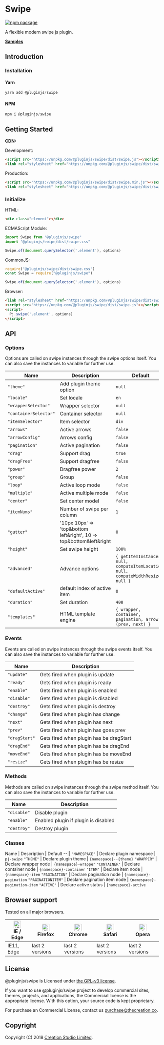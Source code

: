 # Swipe

[![npm package](https://img.shields.io/npm/v/@pluginjs/swipe.svg)](https://www.npmjs.com/package/@pluginjs/swipe)

A flexible modern swipe js plugin.

**[Samples](https://codesandbox.io/s/github/pluginjs/pluginjs/tree/master/modules/swipe/samples)**

## Introduction
### Installation

#### Yarn

```javascript
yarn add @pluginjs/swipe
```

#### NPM

```javascript
npm i @pluginjs/swipe
```

## Getting Started

**CDN:**

Development:

```html
<script src="https://unpkg.com/@pluginjs/swipe/dist/swipe.js"></script>
<link rel="stylesheet" href="https://unpkg.com/@pluginjs/swipe/dist/swipe.css">
```

Production:

```html
<script src="https://unpkg.com/@pluginjs/swipe/dist/swipe.min.js"></script>
<link rel="stylesheet" href="https://unpkg.com/@pluginjs/swipe/dist/swipe.min.css">
```

### Initialize

HTML:

```html
<div class="element"></div>
```

ECMAScript Module:

```javascript
import Swipe from "@pluginjs/swipe"
import "@pluginjs/swipe/dist/swipe.css"

Swipe.of(document.querySelector('.element'), options)
```

CommonJS:

```javascript
require("@pluginjs/swipe/dist/swipe.css")
const Swipe = require("@pluginjs/swipe")

Swipe.of(document.querySelector('.element'), options)
```

Browser:

```html
<link rel="stylesheet" href="https://unpkg.com/@pluginjs/swipe/dist/swipe.css">
<script src="https://unpkg.com/@pluginjs/swipe/dist/swipe.js"></script>
<script>
  Pj.swipe('.element', options)
</script>
```

## API

### Options

Options are called on swipe instances through the swipe options itself.
You can also save the instances to variable for further use.

Name | Description | Default
--|--|--
`"theme"` | Add plugin theme option | `null`
`"locale"` | Set locale | `en`
`"wrapperSelector"` | Wrapper selector | `null`
`"containerSelector"` | Container selector | `null`
`"itemSelector"` | Item selector | `div`
`"arrows"` | Active arrows | `false`
`"arrowConfig"` | Arrows config | `false`
`"pagination"` | Active pagination | `false`
`"drag"` | Support drag | `true`
`"dragFree"` | Support dragfree | `false`
`"power"` | Dragfree power | `2`
`"group"` | Group | `false`
`"loop"` | Active loop mode | `false`
`"multiple"` | Active multiple mode | `false`
`"center"` | Set center model | `false`
`"itemNums"` | Number of swipe per column | `1`
`"gutter"` | '10px 10px' => 'top&amp;bottom left&amp;right', 10 => top&amp;bottom&amp;left&amp;right | `0`
`"height"` | Set swipe height | `100%`
`"advanced"` | Advance options | `{ getItemInstances: null, computeItemLocation: null, computeWidthResize: null }`
`"defaultActive"` | default index of active item | `0`
`"duration"` | Set duration | `400`
`"templates"` | HTML template engine | `{ wrapper, container, pagination, arrow: (prev, next) }`

### Events

Events are called on swipe instances through the swipe events itself.
You can also save the instances to variable for further use.

Name | Description
--|--
`"update"` | Gets fired when plugin is update
`"ready"` | Gets fired when plugin is ready
`"enable"` | Gets fired when plugin is enabled
`"disable"` | Gets fired when plugin is disabled
`"destroy"` | Gets fired when plugin is destroy
`"change"` | Gets fired when plugin has change
`"next"` | Gets fired when plugin has next
`"prev"` | Gets fired when plugin has goes prev
`"dragStart"` | Gets fired when plugin has be dragStart
`"dragEnd"` | Gets fired when plugin has be dragEnd
`"moveEnd"` | Gets fired when plugin has be moveEnd
`"resize"` | Gets fired when plugin has be resize

### Methods

Methods are called on swipe instances through the swipe method itself.
You can also save the instances to variable for further use.

Name | Description
--|--
`"disable"` | Disable plugin
`"enable"` | Enabled plugin if plugin is disabled
`"destroy"` | Destroy plugin

### Classes

Name | Description | Default
--||
`"NAMESPACE"` | Declare plugin namespace | `pj-swipe`
`"THEME"` | Declare plugin theme | `{namespace}--{theme}`
`"WRAPPER"` | Declare wrapper node | `{namespace}-wrapper`
`"CONTAINER"` | Declare container node | `{namespace}-container`
`"ITEM"` | Declare item node | `{namespace}-item`
`"PAGINATION"` | Declare pagination node | `{namespace}-pagination`
`"PAGINATIONITEM"` | Declare pagination item node | `{namespace}-pagination-item`
`"ACTIVE"` | Declare active status | `{namespace}-active`

## Browser support

Tested on all major browsers.

| [<img src="https://raw.githubusercontent.com/alrra/browser-logos/master/src/edge/edge_48x48.png" alt="IE / Edge" width="24px" height="24px" />](http://godban.github.io/browsers-support-badges/)</br>IE / Edge | [<img src="https://raw.githubusercontent.com/alrra/browser-logos/master/src/firefox/firefox_48x48.png" alt="Firefox" width="24px" height="24px" />](http://godban.github.io/browsers-support-badges/)</br>Firefox | [<img src="https://raw.githubusercontent.com/alrra/browser-logos/master/src/chrome/chrome_48x48.png" alt="Chrome" width="24px" height="24px" />](http://godban.github.io/browsers-support-badges/)</br>Chrome | [<img src="https://raw.githubusercontent.com/alrra/browser-logos/master/src/safari/safari_48x48.png" alt="Safari" width="24px" height="24px" />](http://godban.github.io/browsers-support-badges/)</br>Safari | [<img src="https://raw.githubusercontent.com/alrra/browser-logos/master/src/opera/opera_48x48.png" alt="Opera" width="24px" height="24px" />](http://godban.github.io/browsers-support-badges/)</br>Opera |
| --------- | --------- | --------- | --------- | --------- |
| IE11, Edge| last 2 versions| last 2 versions| last 2 versions| last 2 versions|

## License

@pluginjs/swipe is Licensed under [the GPL-v3 license](LICENSE).

If you want to use @pluginjs/swipe project to develop commercial sites, themes, projects, and applications, the Commercial license is the appropriate license. With this option, your source code is kept proprietary.

For purchase an Commercial License, contact us purchase@thecreation.co.

## Copyright

Copyright (C) 2018 [Creation Studio Limited](creationstudio.com).